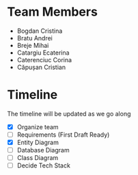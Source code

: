# Team Members

* Bogdan Cristina
* Bratu Andrei
* Breje Mihai
* Catargiu Ecaterina
* Caterenciuc Corina
* Căpușan Cristian

# Timeline

The timeline will be updated as we go along

* [x] Organize team
* [ ] Requirements (First Draft Ready)
* [x] Entity Diagram
* [ ] Database Diagram
* [ ] Class Diagram
* [ ] Decide Tech Stack
